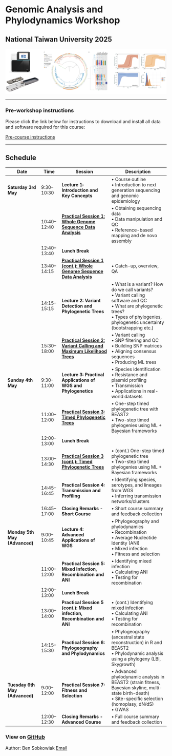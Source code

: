 # Genomic Analysis and Phylodynamics Workshop 
## National Taiwan University 2025


![Title Image](Sequence_trees.png)


---


### Pre-workshop instructions

Please click the link below for instructions to download and install all data and software required for this course:

[Pre-course instructions](preworkshopInstructions2.md)

---

## Schedule


| Date            | Time         | Session                                                         | Description                                                                                                                                              |
|------------------|--------------|------------------------------------------------------------------|----------------------------------------------------------------------------------------------------------------------------------------------------------|
| **Saturday 3rd May** | 9:30–10:30   | **Lecture 1: Introduction and Key Concepts**                    | • Course outline<br>• Introduction to next generation sequencing and genomic epidemiology                                                               |
|                  | 10:40–12:40  | [**Practical Session 1: Whole Genome Sequence Data Analysis**](Practicals/Obtaining_sequencing_data.md)    | • Obtaining sequencing data<br>• Data manipulation and QC<br>• Reference-based mapping and de novo assembly                                             |
|                  | 12:40–13:40  | **Lunch Break**                                                 |                                                                                                                                                          |
|                  | 13:40–14:15  | [**Practical Session 1 (cont.): Whole Genome Sequence Data Analysis**](Practicals/Obtaining_sequencing_data.md) | • Catch-up, overview, QA                                                                                                                           |
|                  | 14:15–15:15  | **Lecture 2: Variant Detection and Phylogenetic Trees**         | • What is a variant? How do we call variants?<br>• Variant calling software and QC<br>• What are phylogenetic trees?<br>• Types of phylogenies, phylogenetic uncertainty (bootstrapping etc.) |
|                  | 15:30–18:00  | [**Practical Session 2: Variant Calling and Maximum Likelihood Trees**](Practicals/VariantCall.md) | • Variant calling<br>• SNP filtering and QC<br>• Building SNP matrices<br>• Aligning consensus sequences<br>• Producing ML trees                  |
| **Sunday 4th May** | 9:30–11:00   | **Lecture 3: Practical Applications of WGS and Phylogenetics**  | • Species identification<br>• Resistance and plasmid profiling<br>• Transmission<br>• Applications in real-world datasets                               |
|                  | 11:00–12:00  | [**Practical Session 3: Timed Phylogenetic Trees**](Practicals/Beast.md)              | • One-step timed phylogenetic tree with BEAST2 <br>• Two-step timed phylogenies using ML + Bayesian frameworks                 |
|                  | 12:00–13:00  | **Lunch Break**                                                 |                                                                                                                                                          |
|                  | 13:00–14:30  | [**Practical Session 3 (cont.): Timed Phylogenetic Trees**](Practicals/Beast.md)      | • (cont.) One-step timed phylogenetic tree <br>• Two-step timed phylogenies using ML + Bayesian frameworks                                               |
|                  | 14:45–16:45  | **Practical Session 4: Transmission and Profiling**            | • Identifying species, serotypes, and lineages from WGS<br>• Inferring transmission networks/clusters                                   |
|                  | 16:45–17:00  | **Closing Remarks - Short Course**            | • Short course summary and feedback collection                                   |
| **Monday 5th May (Advanced)** | 9:00–10:45   | **Lecture 4: Advanced Applications of WGS**                     | • Phylogeography and phylodynamics<br>• Recombination<br>• Average Nucleotide Identity (ANI)<br>• Mixed infection<br>• Fitness and selection             |
|                  | 11:00–12:00  | **Practical Session 5: Mixed Infection, Recombination and ANI**| • Identifying mixed infection<br>• Calculating ANI<br>• Testing for recombination                                                                        |
|                  | 12:00–13:00  | **Lunch Break**                                                 |                                                                                                                                                          |
|                  | 13:00–14:00  | **Practical Session 5 (cont.): Mixed infection, Recombination and ANI** | • (cont.) Identifying mixed infection<br>• Calculating ANI<br>• Testing for recombination                                                       |
|                  | 14:15–15:30  | **Practical Session 6: Phylogeography and Phylodynamics**      | • Phylogeography (ancestral state reconstruction) in R and BEAST2<br>• Phylodynamic analysis using a phylogeny (LBI, Skygrowth)                         |
| **Tuesday 6th May (Advanced)** | 9:00–12:00   | **Practical Session 7: Fitness and Selection**                  | • Advanced phylodynamic analysis in BEAST2 (strain fitness, Bayesian skyline, multi-state birth-death)<br>• Site-specific selection (homoplasy, dN/dS)<br>• GWAS |
|                  | 12:00–12:30  | **Closing Remarks - Advanced Course**                                  | • Full course summary and feedback collection                                                                                                                 |



### View on [GitHub](https://github.com/bensobkowiak/GenomicsCourse/)

Author: Ben Sobkowiak [Email](mailto:b.sobkowiak.12@ucl.ac.uk)
